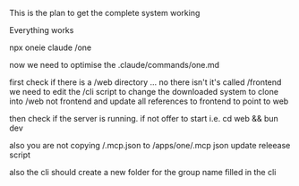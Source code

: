 This is the plan to get the complete system working

Everything works

npx oneie
claude
/one

now we need to optimise the .claude/commands/one.md

first check if there is a /web directory ... no there isn't it's called /frontend we need to edit the /cli script to change the downloaded system to clone into /web not frontend and update all references to frontend to point to web

then check if the server is running. if not offer to start i.e. cd web && bun dev

also you are not copying /.mcp.json to /apps/one/.mcp json update releease script

also the cli should create a new folder for the group name filled in the cli
